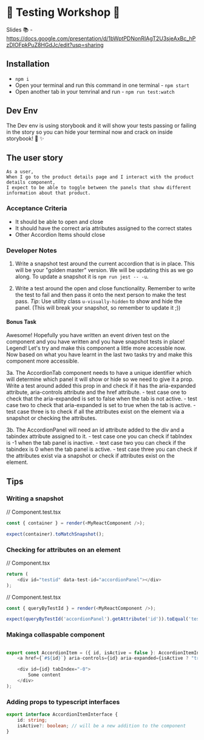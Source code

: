 # :bug: Testing Workshop :bug:

Slides :books: - https://docs.google.com/presentation/d/1bWptPDNonRIAgT2U3sjeAxBc_hPzDIOFpkPuZ8HGdJc/edit?usp=sharing

## Installation

- `npm i`
- Open your terminal and run this command in one terminal - `npm start`
- Open another tab in your temrinal and run - `npm run test:watch`

## Dev Env

The Dev env is using storybook and it will show your tests passing or failing in the story so you can hide your terminal now and crack on inside storybook! :tada: :sparkles:

## The user story

```
As a user, 
When I go to the product details page and I interact with the product details component, 
I expect to be able to toggle between the panels that show different information about that product.
```

### Acceptance Criteria

- It should be able to open and close
- It should have the correct aria attributes assigned to the correct states
- Other Accordion Items should close

### Developer Notes

1. Write a snapshot test around the current accordion that is in place. This will be your "golden master" version. We will be updating this as we go along. To update a snapshot it is `npm run jest -- -u`.

2. Write a test around the open and close functionality. Remember to write the test to fail and then pass it onto the next person to make the test pass. *Tip*: Use utility class `u-visually-hidden` to show and hide the panel. (This will break your snapshot, so remember to update it ;))

#### Bonus Task

Awesome! Hopefully you have written an event driven test on the component and you have written and you have snapshot tests in place! Legend! Let's try and make this component a little more accessble now. Now based on what you have learnt in the last two tasks try and make this component more accessible.

3a. The AccordionTab component needs to have a unique identifier which will determine which panel it will show or hide so we need to give it a prop. Write a test around added this prop in and check if it has the aria-expanded attribute, aria-controls attribute and the href attribute.
    - test case one to check that the aria-expanded is set to false when the tab is not active.
    - test case two to check that aria-expanded is set to true when the tab is active.
    - test case three is to check if all the attributes exist on the element via a snapshot or checking the attributes.

3b. The AccordionPanel will need an id attribute added to the div and a tabindex attribute assigned to it.
    - test case one you can check if tabIndex is -1 when the tab panel is inactive.
    - text case two you can check if the tabindex is 0 when the tab panel is active.
    - test case three you can check if the attributes exist via a snapshot or check if attributes exist on the element.

## Tips

### Writing a snapshot

// Component.test.tsx
```javascript
const { container } = render(<MyReactComponent />);

expect(container).toMatchSnapshot();
```

### Checking for attributes on an element

// Component.tsx
```javascript
return (
    <div id="testid" data-test-id="accordionPanel"></div>
);
```

// Component.test.tsx
```javascript
const { queryByTestId } = render(<MyReactComponent />);

expect(queryByTestId('accordionPanel').getAttribute('id')).toEqual('testId');
```

### Makinga collaspable component

```javascript

export const AccordionItem = ({ id, isActive = false }: AccordionItemInterface) => (
    <a href={`#${id}`} aria-controls={id} aria-expanded={isActive ? "true" : "false"}>My Link</a>

    <div id={id} tabIndex="-0">
        Some content
    </div>
);
```

### Adding props to typescript interfaces 

```typescript
export interface AccordionItemInterface {
    id: string;
    isActive?: boolean; // will be a new addition to the component
}
```